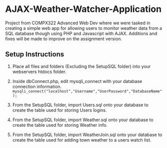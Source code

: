 # AJAX-Weather-Watcher-Application

Project from COMPX322 Advanced Web Dev where we were tasked in creating a simple web app for allowing users to monitor weather data from a SQL database though using PHP and Javascript with AJAX. Additions and fixes will be made to improve on the assignment version.

## Setup Instructions

1. Place all files and folders (Excluding the SetupSQL folder) into your webservers htdocs folder.

2. Inside dbConnect.php, edit mysqli_connect with your database connection information.
`mysqli_connect("localhost","Username","UserPassword","DatabaseName");`

3. From the SetupSQL folder, import Users.sql onto your database to create the table used for storing Users logins.

4. From the SetupSQL folder, import Weather.sql onto your database to create the table used for storing Weather info.

5. From the SetupSQL folder, import WeatherJoin.sql onto your database to create the table used for adding town weather to a users watch list.
